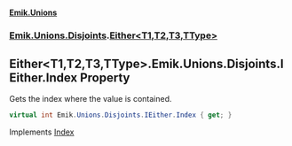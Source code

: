 #### [Emik.Unions](index.md 'index')
### [Emik.Unions.Disjoints](Emik.Unions.Disjoints.md 'Emik.Unions.Disjoints').[Either&lt;T1,T2,T3,TType&gt;](Either{T1,T2,T3,TType}.md 'Emik.Unions.Disjoints.Either<T1,T2,T3,TType>')

## Either<T1,T2,T3,TType>.Emik.Unions.Disjoints.IEither.Index Property

Gets the index where the value is contained.

```csharp
virtual int Emik.Unions.Disjoints.IEither.Index { get; }
```

Implements [Index](IEither.Index.md 'Emik.Unions.Disjoints.IEither.Index')
